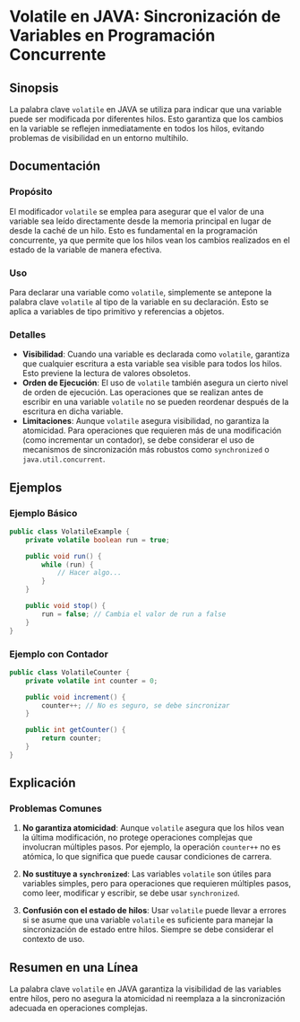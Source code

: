 <!--
Meta Description: # Volatile en JAVA: Sincronización de Variables en Programación Concurrente ## Sinopsis La palabra clave `volatile` en JAVA se utiliza para indicar qu...
Meta Keywords: volatile, que, variable, para, una
-->

# Volatile en JAVA: Sincronización de Variables en Programación Concurrente

## Sinopsis
La palabra clave `volatile` en JAVA se utiliza para indicar que una variable puede ser modificada por diferentes hilos. Esto garantiza que los cambios en la variable se reflejen inmediatamente en todos los hilos, evitando problemas de visibilidad en un entorno multihilo.

## Documentación

### Propósito
El modificador `volatile` se emplea para asegurar que el valor de una variable sea leído directamente desde la memoria principal en lugar de desde la caché de un hilo. Esto es fundamental en la programación concurrente, ya que permite que los hilos vean los cambios realizados en el estado de la variable de manera efectiva.

### Uso
Para declarar una variable como `volatile`, simplemente se antepone la palabra clave `volatile` al tipo de la variable en su declaración. Esto se aplica a variables de tipo primitivo y referencias a objetos.

### Detalles
- **Visibilidad**: Cuando una variable es declarada como `volatile`, garantiza que cualquier escritura a esta variable sea visible para todos los hilos. Esto previene la lectura de valores obsoletos.
- **Orden de Ejecución**: El uso de `volatile` también asegura un cierto nivel de orden de ejecución. Las operaciones que se realizan antes de escribir en una variable `volatile` no se pueden reordenar después de la escritura en dicha variable.
- **Limitaciones**: Aunque `volatile` asegura visibilidad, no garantiza la atomicidad. Para operaciones que requieren más de una modificación (como incrementar un contador), se debe considerar el uso de mecanismos de sincronización más robustos como `synchronized` o `java.util.concurrent`.

## Ejemplos

### Ejemplo Básico
```java
public class VolatileExample {
    private volatile boolean run = true;

    public void run() {
        while (run) {
            // Hacer algo...
        }
    }

    public void stop() {
        run = false; // Cambia el valor de run a false
    }
}
```

### Ejemplo con Contador
```java
public class VolatileCounter {
    private volatile int counter = 0;

    public void increment() {
        counter++; // No es seguro, se debe sincronizar
    }

    public int getCounter() {
        return counter;
    }
}
```

## Explicación

### Problemas Comunes
1. **No garantiza atomicidad**: Aunque `volatile` asegura que los hilos vean la última modificación, no protege operaciones complejas que involucran múltiples pasos. Por ejemplo, la operación `counter++` no es atómica, lo que significa que puede causar condiciones de carrera.

2. **No sustituye a `synchronized`**: Las variables `volatile` son útiles para variables simples, pero para operaciones que requieren múltiples pasos, como leer, modificar y escribir, se debe usar `synchronized`.

3. **Confusión con el estado de hilos**: Usar `volatile` puede llevar a errores si se asume que una variable `volatile` es suficiente para manejar la sincronización de estado entre hilos. Siempre se debe considerar el contexto de uso.

## Resumen en una Línea
La palabra clave `volatile` en JAVA garantiza la visibilidad de las variables entre hilos, pero no asegura la atomicidad ni reemplaza a la sincronización adecuada en operaciones complejas.